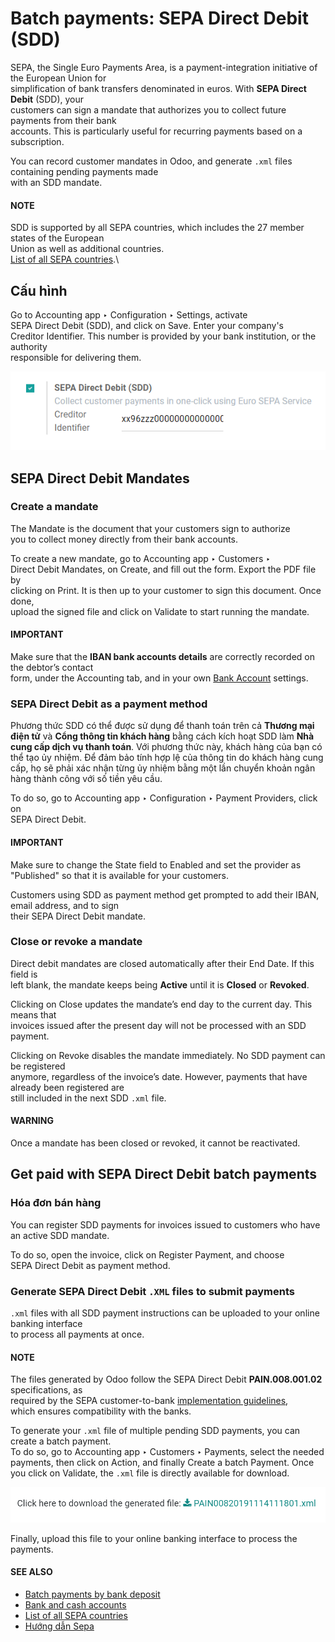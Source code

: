 # Batch payments: SEPA Direct Debit (SDD)

SEPA, the Single Euro Payments Area, is a payment-integration initiative of the European Union for\
simplification of bank transfers denominated in euros. With **SEPA Direct Debit** (SDD), your\
customers can sign a mandate that authorizes you to collect future payments from their bank\
accounts. This is particularly useful for recurring payments based on a subscription.

You can record customer mandates in Odoo, and generate `.xml` files containing pending payments made\
with an SDD mandate.

#### NOTE

SDD is supported by all SEPA countries, which includes the 27 member states of the European\
Union as well as additional countries.\
[List of all SEPA countries](https://www.europeanpaymentscouncil.eu/document-library/other/epc-list-sepa-scheme-countries).\


## Cấu hình

Go to Accounting app ‣ Configuration ‣ Settings, activate\
SEPA Direct Debit (SDD), and click on Save. Enter your company's\
Creditor Identifier. This number is provided by your bank institution, or the authority\
responsible for delivering them.

![Add a SEPA Creditor Identifier to Odoo Accounting](../../../../.gitbook/assets/creditor-identifier.png)

## SEPA Direct Debit Mandates

### Create a mandate

The Mandate is the document that your customers sign to authorize\
you to collect money directly from their bank accounts.

To create a new mandate, go to Accounting app ‣ Customers ‣\
Direct Debit Mandates, on Create, and fill out the form. Export the PDF file by\
clicking on Print. It is then up to your customer to sign this document. Once done,\
upload the signed file and click on Validate to start running the mandate.

#### IMPORTANT

Make sure that the **IBAN bank accounts details** are correctly recorded on the debtor’s contact\
form, under the Accounting tab, and in your own [Bank Account](applications/finance/accounting/bank.md) settings.

### SEPA Direct Debit as a payment method

Phương thức SDD có thể được sử dụng để thanh toán trên cả **Thương mại điện tử** và **Cổng thông tin khách hàng** bằng cách kích hoạt SDD làm **Nhà cung cấp dịch vụ thanh toán**. Với phương thức này, khách hàng của bạn có thể tạo ủy nhiệm. Để đảm bảo tính hợp lệ của thông tin do khách hàng cung cấp, họ sẽ phải xác nhận từng ủy nhiệm bằng một lần chuyển khoản ngân hàng thành công với số tiền yêu cầu.

To do so, go to Accounting app ‣ Configuration ‣ Payment Providers, click on\
SEPA Direct Debit.

#### IMPORTANT

Make sure to change the State field to Enabled and set the provider as\
"Published" so that it is available for your customers.

Customers using SDD as payment method get prompted to add their IBAN, email address, and to sign\
their SEPA Direct Debit mandate.

### Close or revoke a mandate

Direct debit mandates are closed automatically after their End Date. If this field is\
left blank, the mandate keeps being **Active** until it is **Closed** or **Revoked**.

Clicking on Close updates the mandate’s end day to the current day. This means that\
invoices issued after the present day will not be processed with an SDD payment.

Clicking on Revoke disables the mandate immediately. No SDD payment can be registered\
anymore, regardless of the invoice’s date. However, payments that have already been registered are\
still included in the next SDD `.xml` file.

#### WARNING

Once a mandate has been closed or revoked, it cannot be reactivated.

## Get paid with SEPA Direct Debit batch payments

### Hóa đơn bán hàng

You can register SDD payments for invoices issued to customers who have an active SDD mandate.

To do so, open the invoice, click on Register Payment, and choose\
SEPA Direct Debit as payment method.

### Generate SEPA Direct Debit `.XML` files to submit payments

`.xml` files with all SDD payment instructions can be uploaded to your online banking interface\
to process all payments at once.

#### NOTE

The files generated by Odoo follow the SEPA Direct Debit **PAIN.008.001.02** specifications, as\
required by the SEPA customer-to-bank [implementation guidelines](https://www.europeanpaymentscouncil.eu/document-library/implementation-guidelines/sepa-credit-transfer-customer-psp-implementation),\
which ensures compatibility with the banks.

To generate your `.xml` file of multiple pending SDD payments, you can create a batch payment.\
To do so, go to Accounting app ‣ Customers ‣ Payments, select the needed\
payments, then click on Action, and finally Create a batch Payment. Once\
you click on Validate, the `.xml` file is directly available for download.

![Generate an .XML file for your SDD payments in Odoo Accounting](../../../../.gitbook/assets/xml.png)

Finally, upload this file to your online banking interface to process the payments.

#### SEE ALSO

* [Batch payments by bank deposit](applications/finance/accounting/payments/batch.md)
* [Bank and cash accounts](applications/finance/accounting/bank.md)
* [List of all SEPA countries](https://www.europeanpaymentscouncil.eu/document-library/other/epc-list-sepa-scheme-countries)
* [Hướng dẫn Sepa](https://www.europeanpaymentscouncil.eu/document-library/implementation-guidelines/sepa-credit-transfer-inter-psp-implementation-guidelines)
